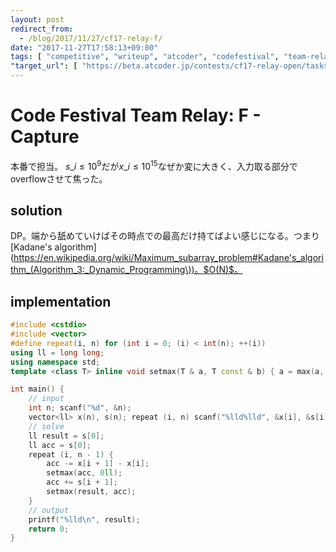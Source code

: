 ```yaml
---
layout: post
redirect_from:
  - /blog/2017/11/27/cf17-relay-f/
date: "2017-11-27T17:58:13+09:00"
tags: [ "competitive", "writeup", "atcoder", "codefestival", "team-relay", "dp", "kadane-algorithm" ]
"target_url": [ "https://beta.atcoder.jp/contests/cf17-relay-open/tasks/relay2_f" ]
---
```


# Code Festival Team Relay: F - Capture

本番で担当。
$s\_i \le 10^9$だが$x\_i \le 10^{15}$なぜか変に大きく、入力取る部分でoverflowさせて焦った。

## solution

DP。端から舐めていけばその時点での最高だけ持てばよい感じになる。つまり[Kadane's algorithm](https://en.wikipedia.org/wiki/Maximum_subarray_problem#Kadane's_algorithm_(Algorithm_3:_Dynamic_Programming\))。$O(N)$。

## implementation

``` c++
#include <cstdio>
#include <vector>
#define repeat(i, n) for (int i = 0; (i) < int(n); ++(i))
using ll = long long;
using namespace std;
template <class T> inline void setmax(T & a, T const & b) { a = max(a, b); }

int main() {
    // input
    int n; scanf("%d", &n);
    vector<ll> x(n), s(n); repeat (i, n) scanf("%lld%lld", &x[i], &s[i]);
    // solve
    ll result = s[0];
    ll acc = s[0];
    repeat (i, n - 1) {
        acc -= x[i + 1] - x[i];
        setmax(acc, 0ll);
        acc += s[i + 1];
        setmax(result, acc);
    }
    // output
    printf("%lld\n", result);
    return 0;
}
```
